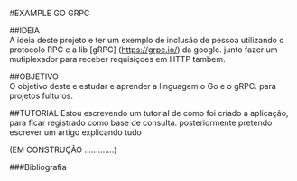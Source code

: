 #EXAMPLE GO GRPC

##IDEIA
<br/>
A ideia deste projeto e ter um exemplo de inclusão de pessoa utilizando o protocolo RPC e a 
lib [gRPC] 
(https://grpc.io/) da google. junto fazer um mutiplexador para receber requisiçoes em HTTP tambem.

##OBJETIVO
<br/>
O objetivo deste e estudar e aprender a linguagem o Go e o gRPC. para projetos fulturos.

##TUTORIAL
Estou escrevendo um tutorial de como foi criado a aplicação, para ficar registrado como base 
de consulta. posteriormente pretendo escrever um artigo explicando tudo

(EM CONSTRUÇÃO .............)

###Bibliografia